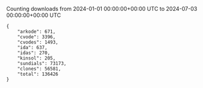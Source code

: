 
Counting downloads from 2024-01-01 00:00:00+00:00 UTC to 2024-07-03 00:00:00+00:00 UTC

```
{
    "arkode": 671,
    "cvode": 3396,
    "cvodes": 1493,
    "ida": 637,
    "idas": 270,
    "kinsol": 205,
    "sundials": 73173,
    "clones": 56581,
    "total": 136426
}
```
